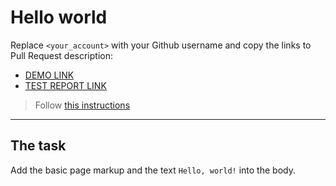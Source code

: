 # Hello world
Replace `<your_account>` with your Github username and copy the links to Pull Request description:
- [DEMO LINK](https://illia-sosnytskyi.github.io/layout_hello-world/)
- [TEST REPORT LINK](https://illia-sosnytskyi.github.io/layout_hello-world/report/html_report/)

> Follow [this instructions](https://mate-academy.github.io/layout_task-guideline/#how-to-solve-the-layout-tasks-on-github)
___

## The task 
Add the basic page markup and the text `Hello, world!` into the body.
